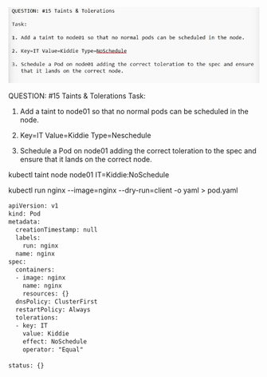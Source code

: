 ![alt text](image.png)

QUESTION: #15 Taints & Tolerations
Task:

1. Add a taint to node01 so that no normal pods can be scheduled in the node.

2. Key=IT Value=Kiddie Type=Neschedule

3. Schedule a Pod on node01 adding the correct toleration to the spec and ensure that it lands on the correct node.


kubectl taint node node01 IT=Kiddie:NoSchedule

kubectl run nginx --image=nginx --dry-run=client -o yaml > pod.yaml
```
apiVersion: v1
kind: Pod
metadata:
  creationTimestamp: null
  labels:
    run: nginx
  name: nginx
spec:
  containers:
  - image: nginx
    name: nginx
    resources: {}
  dnsPolicy: ClusterFirst
  restartPolicy: Always
  tolerations:
  - key: IT
    value: Kiddie
    effect: NoSchedule
    operator: "Equal"
    
status: {}
```